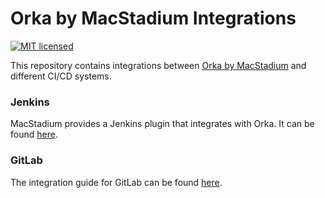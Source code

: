 # Orka by MacStadium Integrations

[![MIT licensed][badge-license]](LICENSE)

This repository contains integrations between [Orka by MacStadium][orka] and different CI/CD systems.  

### Jenkins

MacStadium provides a Jenkins plugin that integrates with Orka. It can be found [here][jenkins-plugin].

### GitLab

The integration guide for GitLab can be found [here](GitLab/README.md).

[orka]: https://www.macstadium.com/orka
[jenkins-plugin]: https://plugins.jenkins.io/macstadium-orka
[badge-license]: https://img.shields.io/badge/License-MIT-green.svg